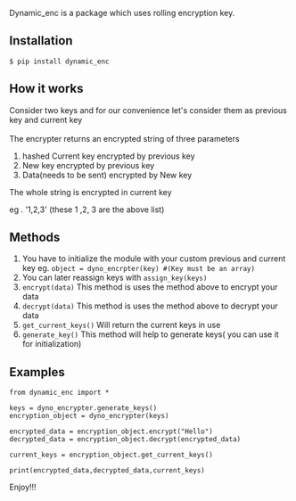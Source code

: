 Dynamic_enc is a package which uses rolling encryption key.

## Installation
```$ pip install dynamic_enc```

## How it works
Consider two keys and for our convenience let's consider them as previous key and current key<br><br>
The encrypter returns an encrypted string of three parameters
1. hashed Current key encrypted by previous key
1. New key encrypted by previous key
1. Data(needs to be sent) encrypted by New key

The whole string is encrypted in current key

eg . '1,2,3' (these 1 ,2, 3 are the above list)

## Methods
1. You have to initialize the module with your custom previous and current key  eg. ```object = dyno_encrpter(key) #(Key must be an array)```
1. You can later reassign keys with ```assign_key(keys)```
1. ```encrypt(data)``` This method is uses the method above to encrypt your data
1. ```decrypt(data)``` This method is uses the method above to decrypt your data
1. ```get_current_keys()``` Will return the current keys in use
1. ```generate_key()``` This method will help to generate keys( you can use it for initialization)

## Examples
```
from dynamic_enc import *

keys = dyno_encrypter.generate_keys()
encryption_object = dyno_encrypter(keys)

encrypted_data = encryption_object.encrypt("Hello")
decrypted_data = encryption_object.decrypt(encrypted_data)

current_keys = encryption_object.get_current_keys()

print(encrypted_data,decrypted_data,current_keys)
```

Enjoy!!!